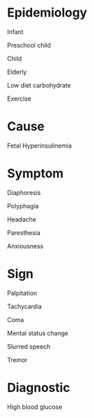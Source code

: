 # Epidemiology

Infant

Preschool child

Child

Elderly

Low diet carbohydrate

Exercise

# Cause

Fetal Hyperinsulinemia

# Symptom

Diaphoresis

Polyphagia

Headache

Paresthesia

Anxiousness

# Sign

Palpitation

Tachycardia

Coma

Mental status change

Slurred speech

Tremor

# Diagnostic

High blood glucose
